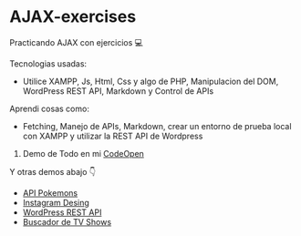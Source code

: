 # AJAX-exercises
Practicando AJAX con ejercicios 💻

Tecnologias usadas:
- Utilice XAMPP, Js, Html, Css y algo de PHP, Manipulacion del DOM, WordPress REST API, Markdown y Control de APIs

Aprendi cosas como:
- Fetching, Manejo de APIs, Markdown, crear un entorno de prueba local con XAMPP y utilizar la REST API de Wordpress  

1. Demo de Todo en mi [CodeOpen](https://codepen.io/your-work/)

Y otras demos abajo 👇  
* [API Pokemons](https://codepen.io/janom2/pen/XWELWrN)  
* [Instagram Desing](https://codepen.io/janom2/pen/OJvKJrK)  
* [WordPress REST API](https://codepen.io/janom2/pen/gOeNOYQ)  
* [Buscador de TV Shows](https://codepen.io/janom2/pen/JjLQPzN)  
